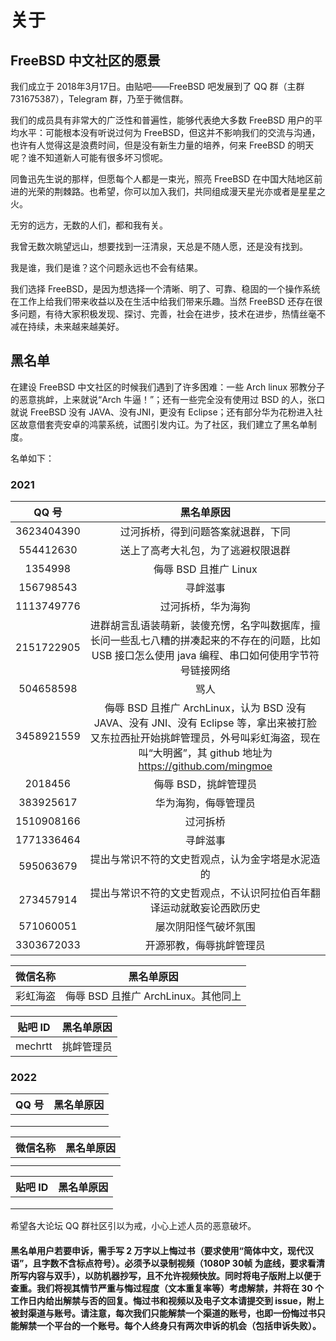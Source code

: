 # 关于

## FreeBSD 中文社区的愿景

我们成立于 2018年3月17日。由贴吧——FreeBSD 吧发展到了 QQ 群（主群 731675387），Telegram 群，乃至于微信群。

我们的成员具有非常大的广泛性和普遍性，能够代表绝大多数 FreeBSD 用户的平均水平：可能根本没有听说过何为 FreeBSD，但这并不影响我们的交流与沟通，也许有人觉得这是浪费时间，但是没有新生力量的培养，何来 FreeBSD 的明天呢？谁不知道新人可能有很多坏习惯呢。

同鲁迅先生说的那样，但愿每个人都是一束光，照亮 FreeBSD 在中国大陆地区前进的光荣的荆棘路。也希望，你可以加入我们，共同组成漫天星光亦或者是星星之火。

无穷的远方，无数的人们，都和我有关。

我曾无数次眺望远山，想要找到一汪清泉，天总是不随人愿，还是没有找到。

我是谁，我们是谁？这个问题永远也不会有结果。

我们选择 FreeBSD，是因为想选择一个清晰、明了、可靠、稳固的一个操作系统在工作上给我们带来收益以及在生活中给我们带来乐趣。当然 FreeBSD 还存在很多问题，有待大家积极发现、探讨、完善，社会在进步，技术在进步，热情丝毫不减在持续，未来越来越美好。

## 黑名单

在建设 FreeBSD 中文社区的时候我们遇到了许多困难：一些 Arch linux 邪教分子的恶意挑衅，上来就说“Arch 牛逼！”；还有一些完全没有使用过 BSD 的人，张口就说 FreeBSD 没有 JAVA、没有JNI，更没有 Eclipse；还有部分华为花粉进入社区故意借套壳安卓的鸿蒙系统，试图引发内讧。为了社区，我们建立了黑名单制度。

名单如下：

### 2021

|QQ 号|黑名单原因|
|:---:|:---:|
|3623404390|过河拆桥，得到问题答案就退群，下同|
|554412630|送上了高考大礼包，为了逃避权限退群|
|1354998|侮辱 BSD 且推广 Linux|
|156798543|寻衅滋事|
|1113749776|过河拆桥，华为海狗|
|2151722905|进群胡言乱语装萌新，装傻充愣，名字叫数据库，擅长问一些乱七八糟的拼凑起来的不存在的问题，比如 USB 接口怎么使用 java 编程、串口如何使用字节符号链接网络|
|504658598|骂人|
|3458921559|侮辱 BSD 且推广 ArchLinux，认为 BSD 没有JAVA、没有 JNI、没有 Eclipse 等，拿出来被打脸又东拉西扯开始挑衅管理员，外号叫彩虹海盗，现在叫“大明酱”，其 github 地址为 https://github.com/mingmoe |
|2018456|侮辱 BSD，挑衅管理员|
|383925617|华为海狗，侮辱管理员|
|1510908166|过河拆桥|
|1771336464|寻衅滋事|
|595063679|提出与常识不符的文史哲观点，认为金字塔是水泥造的|
|273457914|提出与常识不符的文史哲观点，不认识阿拉伯百年翻译运动就敢妄论西欧历史|
|571060051|屡次阴阳怪气破坏氛围|
|3303672033|开源邪教，侮辱挑衅管理员|

|微信名称|黑名单原因|
|:---:|:---:|
|彩虹海盗|侮辱 BSD 且推广 ArchLinux。其他同上|

|贴吧 ID|黑名单原因|
|:---:|:---:|
|mechrtt|挑衅管理员|

### 2022

|QQ 号|黑名单原因|
|:---:|:---:|
|||
|||
|||

|微信名称|黑名单原因|
|:---:|:---:|
|||
|||

|贴吧 ID|黑名单原因|
|:---:|:---:|
|||
|||
|||

希望各大论坛 QQ 群社区引以为戒，小心上述人员的恶意破坏。


#### 黑名单用户若要申诉，需手写 2 万字以上悔过书（要求使用“简体中文，现代汉语”，且字数不含标点符号）。必须予以录制视频（1080P 30帧 为底线，要求看清所写内容与双手），以防机器抄写，且不允许视频快放。同时将电子版附上以便于查重。我们将视其情节严重与悔过程度（文本重复率等）考虑解禁，并将在 30 个工作日内给出解禁与否的回复。悔过书和视频以及电子文本请提交到 issue，附上被封渠道与账号。请注意，每次我们只能解禁一个渠道的账号，也即一份悔过书只能解禁一个平台的一个账号。每个人终身只有两次申诉的机会（包括申诉失败）。
